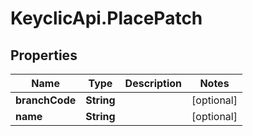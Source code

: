 # KeyclicApi.PlacePatch

## Properties
Name | Type | Description | Notes
------------ | ------------- | ------------- | -------------
**branchCode** | **String** |  | [optional] 
**name** | **String** |  | [optional] 


